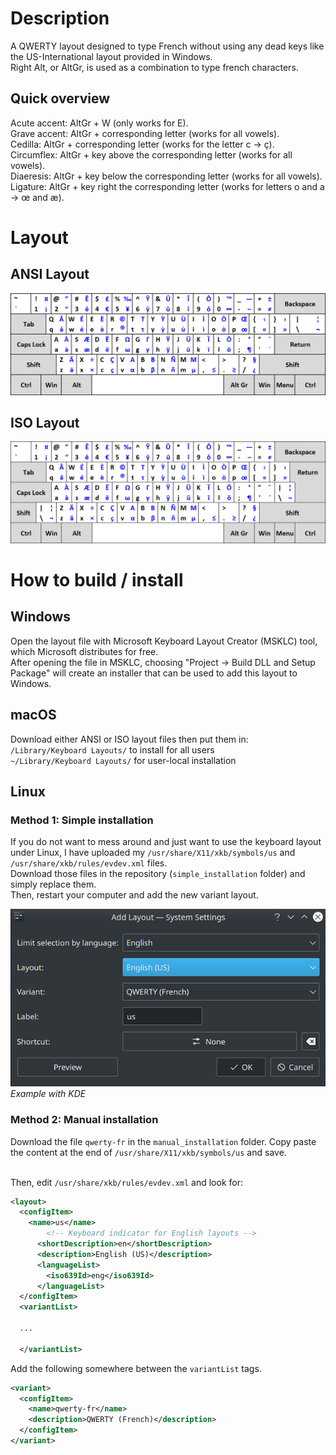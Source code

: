 <h1>Description</h1>

A QWERTY layout designed to type French without using any dead keys like the US-International layout provided in Windows.<br>
Right Alt, or AltGr, is used as a combination to type french characters.

<h2>Quick overview</h2>

Acute accent: AltGr + W (only works for E).<br>
Grave accent: AltGr + corresponding letter (works for all vowels).<br>
Cedilla: AltGr + corresponding letter (works for the letter c -> ç).<br>
Circumflex: AltGr + key above the corresponding letter (works for all vowels).<br>
Diaeresis: AltGr + key below the corresponding letter (works for all vowels).<br>
Ligature: AltGr + key right the corresponding letter (works for letters o and a -> œ and æ).

<h1>Layout</h1>

<h2>ANSI Layout</h2>
<img src="qwerty-fr_ansi.png" />
<h2>ISO Layout</h2>
<img src="qwerty-fr_iso.png" />

<h1>How to build / install</h1>

<h2>Windows</h2>

Open the layout file with Microsoft Keyboard Layout Creator (MSKLC) tool, which Microsoft distributes for free.<br>
After opening the file in MSKLC, choosing "Project -> Build DLL and Setup Package" will create an installer that can be used to add this layout to Windows.

<h2>macOS</h2>

Download either ANSI or ISO layout files then put them in:<br>
<code>/Library/Keyboard Layouts/</code> to install for all users<br>
<code>~/Library/Keyboard Layouts/</code> for user-local installation

<h2>Linux</h2>

<h3>Method 1: Simple installation</h3>

If you do not want to mess around and just want to use the keyboard layout under Linux, I have uploaded my <code>/usr/share/X11/xkb/symbols/us</code> and <code>/usr/share/xkb/rules/evdev.xml</code> files.<br>
Download those files in the repository (<code>simple_installation</code> folder) and simply replace them.<br>
Then, restart your computer and add the new variant layout.

<img src="./linux/kde_example.png" /><br>
<em>Example with KDE</em>

<h3>Method 2: Manual installation</h3>

Download the file <code>qwerty-fr</code> in the <code>manual_installation</code> folder.
Copy paste the content at the end of <code>/usr/share/X11/xkb/symbols/us</code> and save.<br><br>

Then, edit <code>/usr/share/xkb/rules/evdev.xml</code> and look for:

```xml
<layout>
  <configItem>
    <name>us</name>
        <!-- Keyboard indicator for English layouts -->
      <shortDescription>en</shortDescription>
      <description>English (US)</description>
      <languageList>
        <iso639Id>eng</iso639Id>
      </languageList>
  </configItem>
  <variantList>

  ...

  </variantList>
```

Add the following somewhere between the <code>variantList</code> tags.
```xml
<variant>
  <configItem>
    <name>qwerty-fr</name>
    <description>QWERTY (French)</description>
  </configItem>
</variant>
```